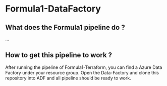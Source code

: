 # Formula1-DataFactory


## What does the Formula1 pipeline do ?
...

## How to get this pipeline to work ?

After running the pipeline of Formula1-Terraform, you can find a Azure Data Factory under your resource group. Open the Data-Factory and clone this repository into ADF and all pipeline should be ready to work.
